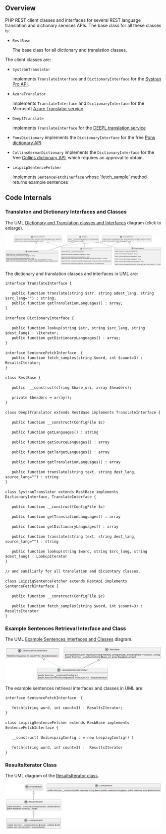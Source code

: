 ## Overview

PHP REST client classes and interfaces for several REST language translation and dictionary services APIs. The base class for all these classes is:

-  `RestBase`

    The base class for all dictionary and translation classes. 

The client classes are:

- `SystranTranslator`

   implements `TranslateInterface` and `DictionaryInterface` for the [Systran Pro API](https://www.systran.net/en/translation-api/).
   
- `AzureTranslator`

   implements `TranslateInterface` and `DictionaryInterface` for the Microsoft 
   [Azure Translator service](https://azure.microsoft.com/en-us/products/cognitive-services/translator/).

- `DeeplTranslate`
  
  implements `TranslateInterface` for the [DEEPL translation service ](https://www.deepl.com/docs-api)
  
 - `PonsDictionary` 
   implements the `DictionaryInterface` for the free [Pons dictionary API](https://en.pons.com/p/online-dictionary/developers/api).
  
 - `CollinsGermanDictionary` 
   implements the `DictionaryInterface` for the free [Collins dictionary API](https://www.collinsdictionary.com/us/collins-api#:~:text=The%20Collins%20Dictionary%20API%20gives,%2C%20audio%20pronunciations%2C%20and%20more.), which requires an approval to obtain.

- `LeipzipSentenceFetcher`

   Implements `SentenceFetchInerface` whose 'fetch_sample` method returns example sentences

## Code Internals

### Translaton and Dictionary Interfaces and Classes

The UML [Dictionary and Translation classes and Interfaces](/assets/images/dict-trans-classes.png) diagram (click to enlarge).

![UML Dictionary and Translation Classes and Interface Diagram](/assets/images/dict-trans-classes.png)

The dictionary and translation classes and interfaces in UML are:

```plantuml
interface TranslateInterface {

   public function translate(string $str, string $dest_lang, string $src_lang="") : string;
   public function getTranslationLanguages() : array;
}

interface DictionaryInterface {
   
   public function lookup(string $str, string $src_lang, string $dest_lang) : \Iterator; 
   public function getDictionaryLanguages() : array; 
}

interface SentenceFetchInterface  { 
   public function fetch_samples(string $word, int $count=3) : ResultsIterator;
}

class RestBase {

   public  __construct(string $base_uri, array $headers); 
  
   private $headers = array(); 
}

class DeeplTranslator extends RestBase implements TranslateInterface {
   
   public function __construct(ConfigFile $c)
   
   public function getLanguages() : string

   public function getSourceLanguages() : array

   public function getTargetLanguages() : array
   
   public function getTranslationLanguages() : array

   public function translate(string text, string dest_lang, source_lang="") : string 
}

class SystranTranslator extends RestBase implements DictionaryInterface, TranslateInterface {

   public function __construct(ConfigFile $c)
   
   public function getTranslationLanguages() : array

   public function getDictionaryLanguages() : array 
    
   public function translate(string text, string dest_lang, source_lang="") : string 
   
   public function lookup(string $word, string $src_lang, string $dest_lang) : LookupIterator
}

// and samiliarly for all translation and diciontary classes.

class LeipzigSentenceFetcher extends RestApi implements SentenceFetchInterface {

   public function __construct(ConfigFile $c)
     
   public function fetch_samples(string $word, int $count=3) : ResultsIterator
}
```

### Example Sentences Retrieval Interface and Class

The UML [Example Sentences Interfaces and Classes](/assets/images/sentence-fetcher.png) diagram.

![UML of Examples Sentence Retrieval Class and Interface Diagram](/assets/images/sentence-fetcher.png)

The example sentences retrieval interfaces and classes in UML are:

```plantuml
interface SentenceFetchInterface  { 

   fetch(string word, int count=3) : ResultsIterator;
}

class LeipzigSentenceFetcher extends ResbBase implements SentenceFetchInterface {

   __construct( UniLeipzigConfig c = new LeipzigConfig() )
   
   fetch(string word, int count=3) :  ResultsIterator
}
```

### ResultsIterator Class

The UML diagram of the [ResultsIterator class](/assets/images/results-iterator.png).

![UML of ResultIterator](/assets/images/results-iterator.png)
